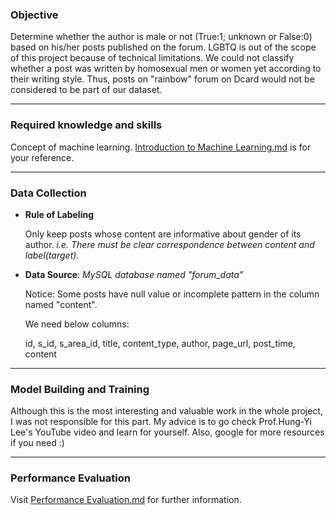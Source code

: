 ### Objective

Determine whether the author is male or not (True:1; unknown or False:0) based on his/her posts published on the forum.
LGBTQ is out of the scope of this project because of technical limitations. 
We could not classify whether a post was written by homosexual men or women yet according to their writing style. 
Thus, posts on "rainbow" forum on Dcard would not be considered to be part of our dataset.

- - -
### Required knowledge and skills

Concept of machine learning. [Introduction to Machine Learning.md](Introduction%20to%20Machine%20Learning.md) is for your reference.

- - -
### Data Collection 

- **Rule of Labeling**

    Only keep posts whose content are informative about gender of its author. *i.e. There must be clear correspondence between content and label(target).*


- **Data Source**: *MySQL database named "forum_data"* <p>Notice: Some posts have null value or incomplete pattern in the column named "content". <p> We need below columns:

        
    id, s_id, s_area_id, title, content_type, author, page_url, post_time, content
    

- - -
### Model Building and Training
Although this is the most interesting and valuable work in the whole project, I was not responsible for this part. My advice is to
go check Prof.Hung-Yi Lee's YouTube video and learn for yourself. Also, google for more resources if you need :) 
- - -
### Performance Evaluation
Visit [Performance Evaluation.md](Performance%20Evaluation.md) for further information.

    
